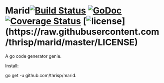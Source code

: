 # Marid[![Build Status](https://travis-ci.org/thrisp/marid.svg?branch=master)](https://travis-ci.org/thrisp/marid) [![GoDoc](https://godoc.org/github.com/thrisp/marid?status.png)](https://godoc.org/github.com/thrisp/marid) [![Coverage Status](https://coveralls.io/repos/thrisp/marid/badge.png?branch=master)](https://coveralls.io/r/thrisp/master?branch=master) [![license](http://img.shields.io/badge/license-MIT-red.svg?)](https://raw.githubusercontent.com/thrisp/marid/master/LICENSE)

A go code generator genie.

Install:

go get -u github.com/thrisp/marid.
